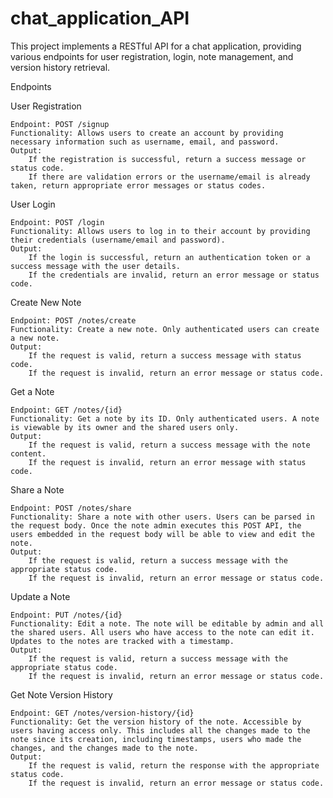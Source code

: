 # chat_application_API

This project implements a RESTful API for a chat application, providing various endpoints for user registration, login, note management, and version history retrieval.

Endpoints

User Registration

    Endpoint: POST /signup
    Functionality: Allows users to create an account by providing necessary information such as username, email, and password.
    Output:
        If the registration is successful, return a success message or status code.
        If there are validation errors or the username/email is already taken, return appropriate error messages or status codes.

User Login

    Endpoint: POST /login
    Functionality: Allows users to log in to their account by providing their credentials (username/email and password).
    Output:
        If the login is successful, return an authentication token or a success message with the user details.
        If the credentials are invalid, return an error message or status code.

Create New Note

    Endpoint: POST /notes/create
    Functionality: Create a new note. Only authenticated users can create a new note.
    Output:
        If the request is valid, return a success message with status code.
        If the request is invalid, return an error message or status code.

Get a Note

    Endpoint: GET /notes/{id}
    Functionality: Get a note by its ID. Only authenticated users. A note is viewable by its owner and the shared users only.
    Output:
        If the request is valid, return a success message with the note content.
        If the request is invalid, return an error message with status code.

Share a Note

    Endpoint: POST /notes/share
    Functionality: Share a note with other users. Users can be parsed in the request body. Once the note admin executes this POST API, the users embedded in the request body will be able to view and edit the note.
    Output:
        If the request is valid, return a success message with the appropriate status code.
        If the request is invalid, return an error message or status code.

Update a Note

    Endpoint: PUT /notes/{id}
    Functionality: Edit a note. The note will be editable by admin and all the shared users. All users who have access to the note can edit it. Updates to the notes are tracked with a timestamp.
    Output:
        If the request is valid, return a success message with the appropriate status code.
        If the request is invalid, return an error message or status code.

Get Note Version History

    Endpoint: GET /notes/version-history/{id}
    Functionality: Get the version history of the note. Accessible by users having access only. This includes all the changes made to the note since its creation, including timestamps, users who made the changes, and the changes made to the note.
    Output:
        If the request is valid, return the response with the appropriate status code.
        If the request is invalid, return an error message or status code.

